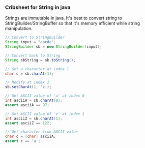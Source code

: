 
### Cribsheet for String in java

Strings are immutable in java. It's best to convert string to StringBuilder/StringBuffer so that it's memory efficient while string manipulation.

```java
// Convert to StringBuilder
String input = "abcde";
StringBuilder sb = new StringBuilder(input);

// Convert back to String
String sbString = sb.toString();

// Get a character at index 1
char c = sb.charAt(1);

// Modify at index 1
sb.setCharAt(1, 'z');

// Get ASCII value of 'a' at index 0
int asciiA = sb.charAt(0); 
assert asciiA == 97;

// Get ASCII value of 'z' at index 1
int asciiZ = sb.charAt(1); 
assert asciiZ == 122;

// Get character from ASCII value
char c = (char) asciiA; 
assert c == 'a';
```


